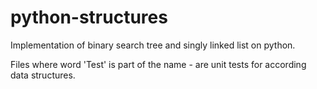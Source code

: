 # python-structures
 
 Implementation of binary search tree and singly linked list on python.
 
 Files where word 'Test' is part of the name - are unit tests for according data structures. 

